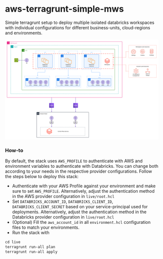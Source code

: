 # aws-terragrunt-simple-mws

Simple terragrunt setup to deploy multiple isolated databricks workspaces with individual configurations for different
business-units, cloud-regions and environments.

![](diagram.png)


### How-to
By default, the stack uses `AWS_PROFILE` to authenticate with AWS and environment variables to authenticate with Databricks.
You can change both according to your needs in the respective provider configurations. Follow the steps below to deploy this stack:

- Authenticate with your AWS Profile against your environment and make sure to set `AWS_PROFILE`. Alternatively, adjust the authentication method in the AWS provider configuration in `live/root.hcl`
- Set `DATABRICKS_ACCOUNT_ID`, `DATABRICKS_CLIENT_ID`, `DATABRICKS_CLIENT_SECRET` based on your service-principal used for deployments. Alternatively, adjust the authentication method in the Databricks provider configuration in `live/root.hcl`
- (Optional) Fill the `aws_account_id` in all `environment.hcl` configuration files to match your environments.
- Run the stack with
```shell
cd live
terragrunt run-all plan
terragrunt run-all apply
```
